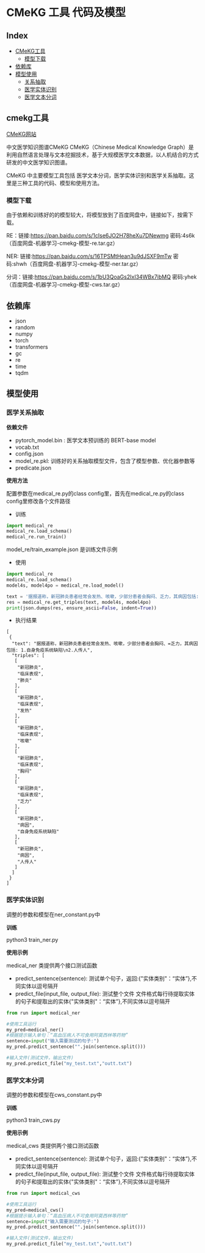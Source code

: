 # CMeKG 工具 代码及模型


Index
---
<!-- TOC -->

- [CMeKG工具](#cmekg工具)
  - [模型下载](#模型下载)
- [依赖库](#依赖库)
- [模型使用](#模型使用)
  - [关系抽取](#医学关系抽取)
  - [医学实体识别](#医学实体识别)
  - [医学文本分词](#医学文本分词)


<!-- /TOC -->


## cmekg工具

[CMeKG网站](https://cmekg.pcl.ac.cn/)

中文医学知识图谱CMeKG
CMeKG（Chinese Medical Knowledge Graph）是利用自然语言处理与文本挖掘技术，基于大规模医学文本数据，以人机结合的方式研发的中文医学知识图谱。

CMeKG 中主要模型工具包括 医学文本分词，医学实体识别和医学关系抽取。这里是三种工具的代码、模型和使用方法。

### 模型下载

由于依赖和训练好的的模型较大，将模型放到了百度网盘中，链接如下，按需下载。

RE：链接:https://pan.baidu.com/s/1cIse6JO2H78heXu7DNewmg  密码:4s6k（百度网盘-机器学习-cmekg-模型-re.tar.gz）


NER: 链接:https://pan.baidu.com/s/16TPSMtHean3u9dJSXF9mTw  密码:shwh（百度网盘-机器学习-cmekg-模型-ner.tar.gz）


分词：链接:https://pan.baidu.com/s/1bU3QoaGs2IxI34WBx7ibMQ  密码:yhek（百度网盘-机器学习-cmekg-模型-cws.tar.gz）

## 依赖库

- json
- random
- numpy
- torch
- transformers
- gc
- re
- time
- tqdm

## 模型使用

### 医学关系抽取

**依赖文件**

-  pytorch_model.bin : 医学文本预训练的 BERT-base model
-  vocab.txt
-  config.json
-  model_re.pkl: 训练好的关系抽取模型文件，包含了模型参数、优化器参数等
-  predicate.json 

**使用方法**

配置参数在medical_re.py的class config里，首先在medical_re.py的class config里修改各个文件路径

- 训练

```python
import medical_re
medical_re.load_schema()
medical_re.run_train()
```

model_re/train_example.json 是训练文件示例

- 使用

```python
import medical_re
medical_re.load_schema()
model4s, model4po = medical_re.load_model()

text = '据报道称，新冠肺炎患者经常会发热、咳嗽，少部分患者会胸闷、乏力，其病因包括: 1.自身免疫系统缺陷\n2.人传人。'  # content是输入的一段文字
res = medical_re.get_triples(text, model4s, model4po)
print(json.dumps(res, ensure_ascii=False, indent=True))
```

- 执行结果

```
[
 {
  "text": "据报道称，新冠肺炎患者经常会发热、咳嗽，少部分患者会胸闷、=乏力，其病因包括: 1.自身免疫系统缺陷\n2.人传人",
  "triples": [
   [
    "新冠肺炎",
    "临床表现",
    "肺炎"
   ],
   [
    "新冠肺炎",
    "临床表现",
    "发热"
   ],
   [
    "新冠肺炎",
    "临床表现",
    "咳嗽"
   ],
   [
    "新冠肺炎",
    "临床表现",
    "胸闷"
   ],
   [
    "新冠肺炎",
    "临床表现",
    "乏力"
   ],
   [
    "新冠肺炎",
    "病因",
    "自身免疫系统缺陷"
   ],
   [
    "新冠肺炎",
    "病因",
    "人传人"
   ]
  ]
 }
]
```

### 医学实体识别

调整的参数和模型在ner_constant.py中

**训练**

python3 train_ner.py


**使用示例**


medical_ner 类提供两个接口测试函数

- predict_sentence(sentence): 测试单个句子，返回:{"实体类别"：“实体”},不同实体以逗号隔开
- predict_file(input_file, output_file): 测试整个文件
文件格式每行待提取实体的句子和提取出的实体{"实体类别"：“实体”},不同实体以逗号隔开

```python
from run import medical_ner

#使用工具运行
my_pred=medical_ner()
#根据提示输入单句：“高血压病人不可食用阿莫西林等药物”
sentence=input("输入需要测试的句子:")
my_pred.predict_sentence("".join(sentence.split()))

#输入文件(测试文件，输出文件)
my_pred.predict_file("my_test.txt","outt.txt")
```

### 医学文本分词

调整的参数和模型在cws_constant.py中

**训练**

python3 train_cws.py


**使用示例**


medical_cws 类提供两个接口测试函数

- predict_sentence(sentence): 测试单个句子，返回:{"实体类别"：“实体”},不同实体以逗号隔开
- predict_file(input_file, output_file): 测试整个文件
文件格式每行待提取实体的句子和提取出的实体{"实体类别"：“实体”},不同实体以逗号隔开

```python
from run import medical_cws

#使用工具运行
my_pred=medical_cws()
#根据提示输入单句：“高血压病人不可食用阿莫西林等药物”
sentence=input("输入需要测试的句子:")
my_pred.predict_sentence("".join(sentence.split()))

#输入文件(测试文件，输出文件)
my_pred.predict_file("my_test.txt","outt.txt")
```



